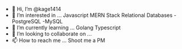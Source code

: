 - 👋 Hi, I’m @kage1414
- 👀 I’m interested in ...
Javascript
MERN Stack
Relational Databases
  -PostgreSQL
  -MySQL
- 🌱 I’m currently learning ...
Golang
Typescript
- 💞️ I’m looking to collaborate on ...
- 📫 How to reach me ...
  Shoot me a PM

<!---
kage1414/kage1414 is a ✨ special ✨ repository because its `README.md` (this file) appears on your GitHub profile.
You can click the Preview link to take a look at your changes.
--->
